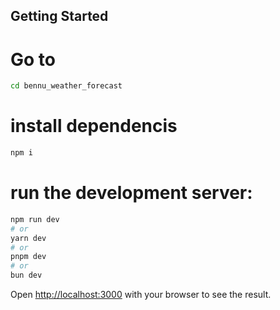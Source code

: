 
## Getting Started

# Go to
```bash
cd bennu_weather_forecast
```
# install dependencis
```bash
npm i
```
# run the development server:

```bash
npm run dev
# or
yarn dev
# or
pnpm dev
# or
bun dev
```

Open [http://localhost:3000](http://localhost:3000) with your browser to see the result.
